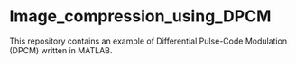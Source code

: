 # Image_compression_using_DPCM

This repository contains an example of Differential Pulse-Code Modulation (DPCM) written in MATLAB.
